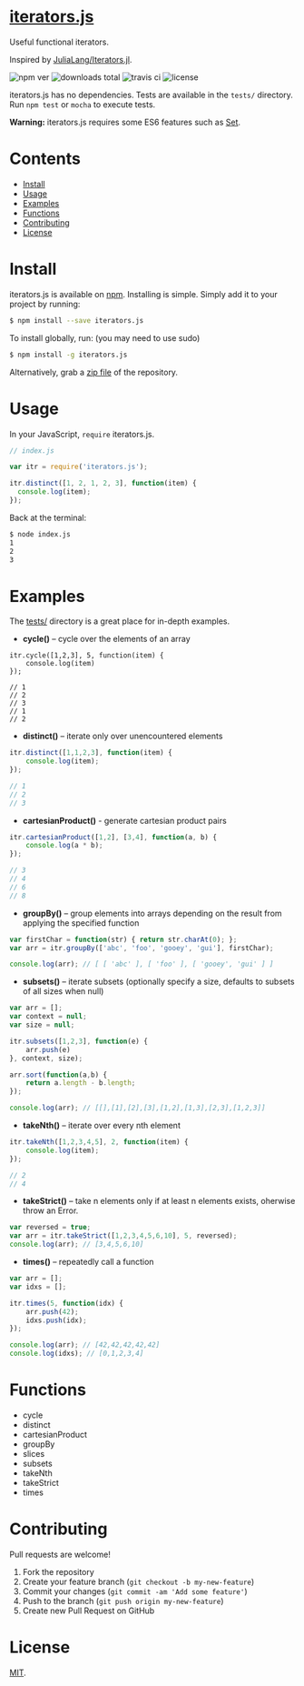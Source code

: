 # [iterators.js](./)

Useful functional iterators. 

Inspired by [JuliaLang/Iterators.jl](https://github.com/JuliaLang/Iterators.jl). 

![npm ver](https://img.shields.io/npm/v/iterators.js.svg) ![downloads total](https://img.shields.io/npm/dt/iterators.js.svg) ![travis ci](https://img.shields.io/travis/nishanths/iterators.js.svg) ![license](https://img.shields.io/npm/l/iterators.js.svg)

iterators.js has no dependencies. Tests are available in the `tests/` directory. Run `npm test` or `mocha` to execute tests.

**Warning:** iterators.js requires some ES6 features such as [Set](https://developer.mozilla.org/en-US/docs/Web/JavaScript/Reference/Global_Objects/Set).

# Contents

* [Install](#install)
* [Usage](#usage)
* [Examples](#examples)
* [Functions](#functions)
* [Contributing](#contributing)
* [License](#license)

# Install

iterators.js is available on [npm](). Installing is simple. Simply add it to your project by running:

````bash
$ npm install --save iterators.js
````

To install globally, run: (you may need to use sudo)

````bash
$ npm install -g iterators.js
````

Alternatively, grab a [zip file](https://github.com/nishanths/iterators.js/archive/master.zip) of the repository.

# Usage

In your JavaScript, `require` iterators.js.

````js
// index.js

var itr = require('iterators.js');

itr.distinct([1, 2, 1, 2, 3], function(item) {
  console.log(item);
});

````

Back at the terminal:

````bash
$ node index.js
1
2
3
````

# Examples

The [tests/](https://github.com/nishanths/iterators.js/tree/master/test) directory is a great place for in-depth examples.

* **cycle()** – cycle over the elements of an array

````
itr.cycle([1,2,3], 5, function(item) {
    console.log(item)
});

// 1
// 2
// 3
// 1
// 2
````

* **distinct()** – iterate only over unencountered elements

````js
itr.distinct([1,1,2,3], function(item) {
    console.log(item);
});

// 1
// 2
// 3
````

* **cartesianProduct()** - generate cartesian product pairs

````js
itr.cartesianProduct([1,2], [3,4], function(a, b) {
    console.log(a * b);
});

// 3
// 4
// 6
// 8
````

* **groupBy()** – group elements into arrays depending on the result from applying the specified function

````js
var firstChar = function(str) { return str.charAt(0); };
var arr = itr.groupBy(['abc', 'foo', 'gooey', 'gui'], firstChar);

console.log(arr); // [ [ 'abc' ], [ 'foo' ], [ 'gooey', 'gui' ] ]
````

* **subsets()** – iterate subsets (optionally specify a size, defaults to subsets of all sizes when null)

````js
var arr = [];
var context = null;
var size = null;

itr.subsets([1,2,3], function(e) {
    arr.push(e)
}, context, size);

arr.sort(function(a,b) {
    return a.length - b.length;
});

console.log(arr); // [[],[1],[2],[3],[1,2],[1,3],[2,3],[1,2,3]]
````

* **takeNth()** – iterate over every nth element

````js
itr.takeNth([1,2,3,4,5], 2, function(item) {
    console.log(item);
});

// 2
// 4
````

* **takeStrict()** – take n elements only if at least n elements exists, oherwise throw an Error.

````js
var reversed = true;
var arr = itr.takeStrict([1,2,3,4,5,6,10], 5, reversed);
console.log(arr); // [3,4,5,6,10]
````
        
* **times()** – repeatedly call a function

````js
var arr = [];
var idxs = [];

itr.times(5, function(idx) {
    arr.push(42);
    idxs.push(idx);
});

console.log(arr); // [42,42,42,42,42]
console.log(idxs); // [0,1,2,3,4]
````

# Functions

* cycle
* distinct
* cartesianProduct
* groupBy
* slices
* subsets
* takeNth
* takeStrict
* times

# Contributing

Pull requests are welcome!

1. Fork the repository
2. Create your feature branch (`git checkout -b my-new-feature`)
3. Commit your changes (`git commit -am 'Add some feature'`)
4. Push to the branch (`git push origin my-new-feature`)
5. Create new Pull Request on GitHub

# License

[MIT](https://github.com/nishanths/iterators.js/blob/master/LICENSE).